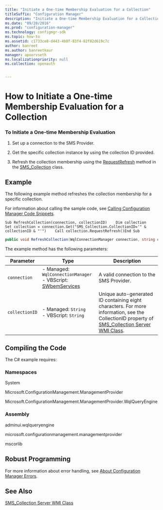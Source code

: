 ```yaml
---
title: "Initiate a One-time Membership Evaluation for a Collection"
titleSuffix: "Configuration Manager"
description: "Initiate a One-time Membership Evaluation for a Collection. Get a specific collection instance by using the collection ID provided."  
ms.date: "09/20/2016"
ms.prod: "configuration-manager"
ms.technology: configmgr-sdk
ms.topic: how-to
ms.assetid: c1733ce8-d443-4b0f-83f4-82f82d619c7c
author: banreet
ms.author: banreetkaur
manager: apoorvseth
ms.localizationpriority: null
ms.collection: openauth


---
```

# How to Initiate a One-time Membership Evaluation for a Collection
### To Initiate a One-time Membership Evaluation  

1.  Set up a connection to the SMS Provider.  

2.  Get the specific collection instance by using the collection ID provided.  

3.  Refresh the collection membership using the [RequestRefresh](../../../../develop/reference/core/clients/collections/requestrefresh-method-in-class-sms_collection.md) method in the [SMS_Collection](../../../../develop/reference/core/clients/collections/sms_collection-server-wmi-class.md) class.  

## Example  
 The following example method refreshes the collection membership for a specific collection.  

 For information about calling the sample code, see [Calling Configuration Manager Code Snippets](../../../../develop/core/understand/calling-code-snippets.md).  

```vbs  
Sub RefreshCollection(connection, collectionID)    Dim collection    Set collection = connection.Get("SMS_Collection.CollectionID='" & collectionID & "'")    Call collection.RequestRefresh()End Sub  
```  

```c#  
public void RefreshCollection(WqlConnectionManager connection, string collectionID){    IResultObject collection = connection.GetInstance(string.Format("SMS_Collection.CollectionID='{0}'", collectionID));    collection.ExecuteMethod("RequestRefresh", null);}  
```  

 The example method has the following parameters:  

|Parameter|Type|Description|  
|---------------|----------|-----------------|  
|`connection`|-   Managed: `WqlConnectionManager`<br />-   VBScript: [SWbemServices](/windows/win32/wmisdk/swbemservices)|A valid connection to the SMS Provider.|  
|`collectionID`|-   Managed: `String`<br />-   VBScript: `String`|Unique auto-generated ID containing eight characters. For more information, see the CollectionID property of [SMS_Collection Server WMI Class](../../../../develop/reference/core/clients/collections/sms_collection-server-wmi-class.md).|  

## Compiling the Code  
 The C# example requires:  

### Namespaces  
 System  

 Microsoft.ConfigurationManagement.ManagementProvider  

 Microsoft.ConfigurationManagement.ManagementProvider.WqlQueryEngine  

### Assembly  
 adminui.wqlqueryengine  

 microsoft.configurationmanagement.managementprovider  

 mscorlib  

## Robust Programming  
 For more information about error handling, see [About Configuration Manager Errors](../../../../develop/core/understand/about-configuration-manager-errors.md).  

## See Also  
 [SMS_Collection Server WMI Class](../../../../develop/reference/core/clients/collections/sms_collection-server-wmi-class.md)
